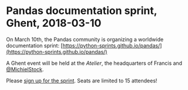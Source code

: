 # Pandas documentation sprint, Ghent, 2018-03-10

On March 10th, the Pandas community is organizing a worldwide documentation sprint: [https://python-sprints.github.io/pandas/](https://python-sprints.github.io/pandas/)

A Ghent event will be held at the *Atelier*, the headquarters of Francis and [@MichielStock](https://github.com/MichielStock). 

Please [sign up for the sprint](https://stijnvanhoey.github.io/2018-pandas-documentation-sprint-Ghent/). Seats are limited to 15 attendees!

